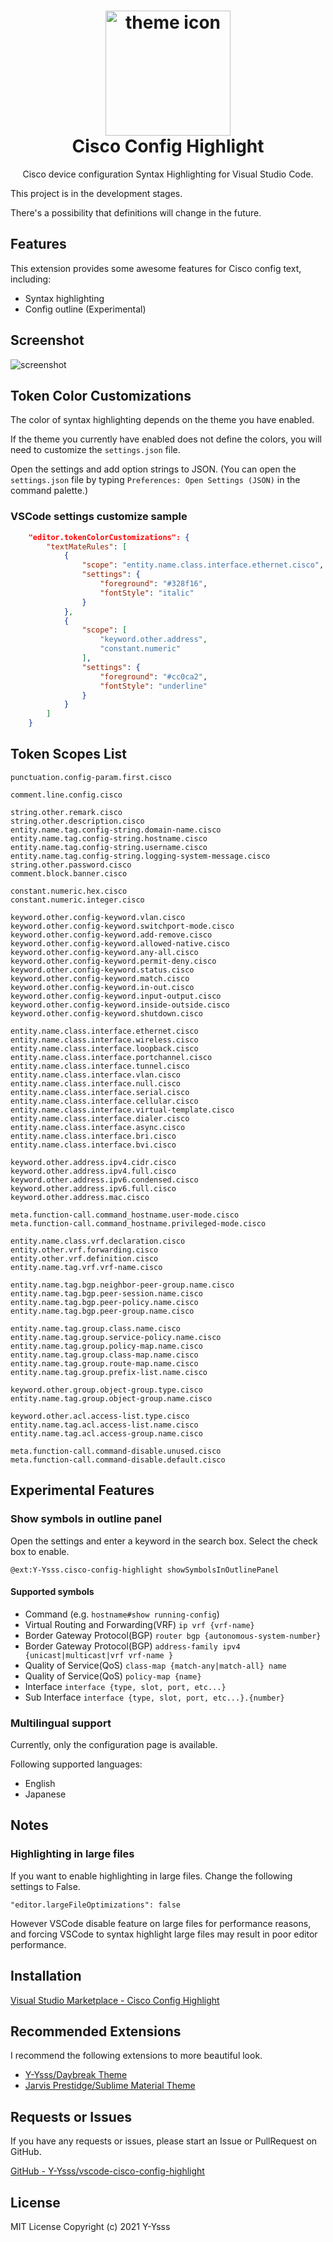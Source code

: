<h1 align="center">
  <a href="https://github.com/Y-Ysss/vscode-cisco-config-highlight">
    <img src="images/icon.png" alt="theme icon" width="200px">
  </a><br>
    Cisco Config Highlight
</h1>
<p align="center">Cisco device configuration Syntax Highlighting for Visual Studio Code.</p>

This project is in the development stages.

There's a possibility that definitions will change in the future.

## Features
This extension provides some awesome features for Cisco config text, including:

- Syntax highlighting
- Config outline (Experimental)

## Screenshot
<img src="images/Screenshot.png" alt="screenshot">

## Token Color Customizations

The color of syntax highlighting depends on the theme you have enabled.

If the theme you currently have enabled does not define the colors, you will need to customize the `settings.json` file.

Open the settings and add option strings to JSON.
(You can open the `settings.json` file by typing `Preferences: Open Settings (JSON)` in the command palette.)

### VSCode settings customize sample
``` json
    "editor.tokenColorCustomizations": {
        "textMateRules": [
            {
                "scope": "entity.name.class.interface.ethernet.cisco",
                "settings": {
                    "foreground": "#328f16",
                    "fontStyle": "italic"
                }
            },
            {
                "scope": [
                    "keyword.other.address",
                    "constant.numeric"
                ],
                "settings": {
                    "foreground": "#cc0ca2",
                    "fontStyle": "underline"
                }
            }
        ]
    }
```

## Token Scopes List
```
punctuation.config-param.first.cisco

comment.line.config.cisco

string.other.remark.cisco
string.other.description.cisco
entity.name.tag.config-string.domain-name.cisco
entity.name.tag.config-string.hostname.cisco
entity.name.tag.config-string.username.cisco
entity.name.tag.config-string.logging-system-message.cisco
string.other.password.cisco
comment.block.banner.cisco

constant.numeric.hex.cisco
constant.numeric.integer.cisco

keyword.other.config-keyword.vlan.cisco
keyword.other.config-keyword.switchport-mode.cisco
keyword.other.config-keyword.add-remove.cisco
keyword.other.config-keyword.allowed-native.cisco
keyword.other.config-keyword.any-all.cisco
keyword.other.config-keyword.permit-deny.cisco
keyword.other.config-keyword.status.cisco
keyword.other.config-keyword.match.cisco
keyword.other.config-keyword.in-out.cisco
keyword.other.config-keyword.input-output.cisco
keyword.other.config-keyword.inside-outside.cisco
keyword.other.config-keyword.shutdown.cisco

entity.name.class.interface.ethernet.cisco
entity.name.class.interface.wireless.cisco
entity.name.class.interface.loopback.cisco
entity.name.class.interface.portchannel.cisco
entity.name.class.interface.tunnel.cisco
entity.name.class.interface.vlan.cisco
entity.name.class.interface.null.cisco
entity.name.class.interface.serial.cisco
entity.name.class.interface.cellular.cisco
entity.name.class.interface.virtual-template.cisco
entity.name.class.interface.dialer.cisco
entity.name.class.interface.async.cisco
entity.name.class.interface.bri.cisco
entity.name.class.interface.bvi.cisco

keyword.other.address.ipv4.cidr.cisco
keyword.other.address.ipv4.full.cisco
keyword.other.address.ipv6.condensed.cisco
keyword.other.address.ipv6.full.cisco
keyword.other.address.mac.cisco

meta.function-call.command_hostname.user-mode.cisco
meta.function-call.command_hostname.privileged-mode.cisco

entity.name.class.vrf.declaration.cisco
entity.other.vrf.forwarding.cisco
entity.other.vrf.definition.cisco
entity.name.tag.vrf.vrf-name.cisco

entity.name.tag.bgp.neighbor-peer-group.name.cisco
entity.name.tag.bgp.peer-session.name.cisco
entity.name.tag.bgp.peer-policy.name.cisco
entity.name.tag.bgp.peer-group.name.cisco

entity.name.tag.group.class.name.cisco
entity.name.tag.group.service-policy.name.cisco
entity.name.tag.group.policy-map.name.cisco
entity.name.tag.group.class-map.name.cisco
entity.name.tag.group.route-map.name.cisco
entity.name.tag.group.prefix-list.name.cisco

keyword.other.group.object-group.type.cisco
entity.name.tag.group.object-group.name.cisco

keyword.other.acl.access-list.type.cisco
entity.name.tag.acl.access-list.name.cisco
entity.name.tag.acl.access-group.name.cisco

meta.function-call.command-disable.unused.cisco
meta.function-call.command-disable.default.cisco

```

## Experimental Features

### Show symbols in outline panel
Open the settings and enter a keyword in the search box. Select the check box to enable.

`@ext:Y-Ysss.cisco-config-highlight showSymbolsInOutlinePanel`

#### Supported symbols
- Command (e.g. `hostname#show running-config`)
- Virtual Routing and Forwarding(VRF) `ip vrf {vrf-name}`
- Border Gateway Protocol(BGP) `router bgp {autonomous-system-number}`
- Border Gateway Protocol(BGP) `address-family ipv4 {unicast|multicast|vrf vrf-name }`
- Quality of Service(QoS) `class-map {match-any|match-all} name`
- Quality of Service(QoS) `policy-map {name}`
- Interface `interface {type, slot, port, etc...}`
- Sub Interface `interface {type, slot, port, etc...}.{number}`

### Multilingual support
Currently, only the configuration page is available.

Following supported languages:
- English
- Japanese

## Notes
### Highlighting in large files

If you want to enable highlighting in large files. Change the following settings to False.
```
"editor.largeFileOptimizations": false
```
However VSCode disable feature on large files for performance reasons, and forcing VSCode to syntax highlight large files may result in poor editor performance.

## Installation

[Visual Studio Marketplace - Cisco Config Highlight](https://marketplace.visualstudio.com/items?itemName=Y-Ysss.cisco-config-highlight)

## Recommended Extensions
I recommend the following extensions to more beautiful look.
- [Y-Ysss/Daybreak Theme](https://marketplace.visualstudio.com/items?itemName=Y-Ysss.vscode-daybreak-theme)
- [Jarvis Prestidge/Sublime Material Theme](https://marketplace.visualstudio.com/items?itemName=jprestidge.theme-material-theme)

## Requests or Issues
If you have any requests or issues, please start an Issue or PullRequest on GitHub.

[GitHub - Y-Ysss/vscode-cisco-config-highlight](https://github.com/Y-Ysss/vscode-cisco-config-highlight)

## License
MIT License Copyright (c) 2021 Y-Ysss